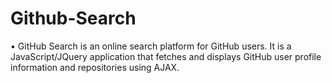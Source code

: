 # Github-Search
•	GitHub Search is an online search platform for GitHub users. It is a JavaScript/JQuery application that fetches and displays GitHub user profile information and repositories using AJAX.
